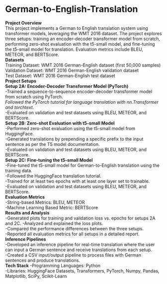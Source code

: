 # German-to-English-Translation
**Project Overview**
<br />
This project implements a German to English translation system using transformer models, leveraging the WMT 2016 dataset. The project explores three setups: training an encoder-decoder transformer model from scratch, performing zero-shot evaluation with the t5-small model, and fine-tuning the t5-small model for translation. Evaluation metrics include BLEU, METEOR, and BERTScore.
<br />
**Datasets**
<br />
Training Dataset: WMT 2016 German-English dataset (first 50,000 samples)
<br />
Validation Dataset: WMT 2016 German-English validation dataset
<br />
Test Dataset: WMT 2016 German-English test dataset
<br />
**Project Setups**<br />
**Setup 2A: Encoder-Decoder Transformer Model (PyTorch)**
<br />
-Trained a sequence-to-sequence encoder-decoder transformer model from scratch using PyTorch.
<br />
*Followed the PyTorch tutorial for language translation with nn.Transformer and torchtext*.<br />
-Evaluated on validation and test datasets using BLEU, METEOR, and BERTScore.<br />
**Setup 2B: Zero-shot Evaluation with t5-small Model**<br />
-Performed zero-shot evaluation using the t5-small model from HuggingFace.<br />
-Generated translations by prepending a specific prefix to the input sentence as per the T5 model documentation.<br />
-Evaluated on validation and test datasets using BLEU, METEOR, and BERTScore.<br />
**Setup 2C: Fine-tuning the t5-small Model**<br />
-Fine-tuned the t5-small model for German-to-English translation using the training data.<br />
-Followed the HuggingFace translation tutorial.<br />
-Trained for at least two epochs with at least one layer set to trainable.<br />
-Evaluated on validation and test datasets using BLEU, METEOR, and BERTScore.<br />
**Evaluation Metrics**<br />
-String-based Metrics: BLEU, METEOR<br />
-Machine Learning Based Metric: BERTScore<br />
**Results and Analysis**<br />
-Generated plots for training and validation loss vs. epochs for setups 2A and 2C.
-Analyzed and explained the loss plots.<br />
-Compared the performance differences between the three setups.<br />
-Reported all evaluation metrics for all setups in a detailed report.<br />
**Inference Pipelines**<br />
-Developed an inference pipeline for real-time translation where the user can input a German sentence and receive translations from each setup.<br />
-Created a CSV input/output pipeline to process files with German sentences and produce translations.<br />
**Tech Stack**
-Programming Languages: Python<br />
-Libraries: HuggingFace Datasets, Transformers, PyTorch, Numpy, Pandas, Matplotlib, SciPy, Scikit-Learn<br />
